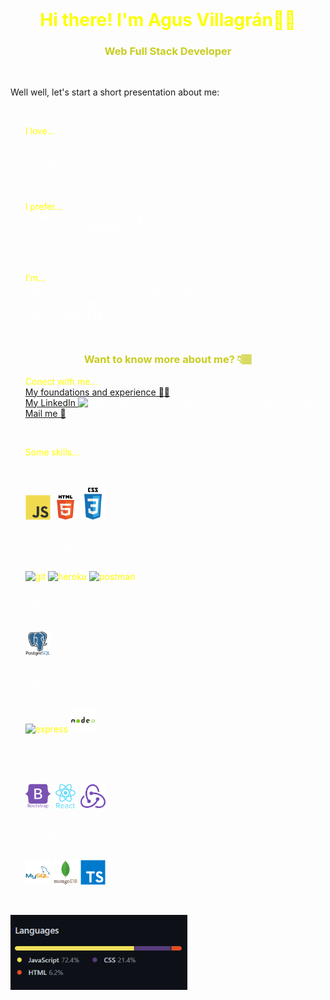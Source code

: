 <style>
.titleH1{
  text-align: center;
  color: rgb(251, 255, 0);
  margin: 0;
}
.title{
  text-align: center;
  color: rgb(201, 204, 31);
}
ul{
  color: yellow
}
li{
  color:white;
}
</style>
<h1 class="titleH1">Hi there! I'm Agus Villagrán👋🏽</h1>
<h3 class="title">Web Full Stack Developer</h3>
<br>
<p>Well well, let's start a short presentation about me:</p>
<br>
<ul class="iLoveContainer" style="color: yellow;">I love...
  <li>rainy days. ⛈</li>
  <li>cold team. ❄</li>
  <li>read. 📚</li>
</ul> 
<br>
<ul class="iLoveContainer">I prefer...
  <li>coding with classic music. 🎻</li>
  <li>back-end development. 🔙</li>
  <li>salty food. 🍕</li>
</ul>
<br>
<ul>I'm...
  <li>Open to contribute to philanthropic projects. ⛑</li>
  <li>Finishing SoyHenry's Bootcamp 🏁.</li>
  <li>Open to work. 🙋🏽‍♂️</li>
</ul>
<br>
<h3 class="title">Want to know more about me? 👇🏽</h3>
<ul> Conect with me... <in class=""></in>
  <li><a href="https://drive.google.com/file/d/1tfB4gQmv-b3fgCqXlRKgIkZHT6HoQcvP/view?usp=sharing">My foundations and experience 🖖🏽</a></li>
  <li><a href="https://www.linkedin.com/in/agust%C3%ADn-villagr%C3%A1n/" target="blank">My LinkedIn </a><img height=15 width=20 src="https://raw.githubusercontent.com/rahuldkjain/github-profile-readme-generator/master/src/images/icons/Social/linked-in-alt.svg" alt="www.linkedin.com/in/agust%C3%ADn-villagr%C3%A1n/"/></li>
  <li><a href="mailto:magustin.villagran@gmail.com">Mail me 📩</a></li>
</ul>
<br>
<ul>Some skills...
  <li>Lenguages</li>
  <br>
  <p>
    <img src="https://raw.githubusercontent.com/devicons/devicon/master/icons/javascript/javascript-original.svg" alt="javascript" width="40" height="40"/>
    <img src="https://raw.githubusercontent.com/devicons/devicon/master/icons/html5/html5-original-wordmark.svg" alt="html5" width="40" height="40"/>
    <img src="https://raw.githubusercontent.com/devicons/devicon/master/icons/css3/css3-original-wordmark.svg" alt="css3" width="40" height="52"/>
  </p>
  <br>
  <li>Enviroment tools</li>
  <br>
  <p>
    <img src="https://www.vectorlogo.zone/logos/git-scm/git-scm-icon.svg" alt="git" width="40" height="40"/> <img src="https://www.vectorlogo.zone/logos/heroku/heroku-icon.svg" alt="heroku" width="40" height="40"/>
    <img src="https://www.vectorlogo.zone/logos/getpostman/getpostman-icon.svg" alt="postman" width="40" height="40"/>
  </p>
  <br>
  <li>DDBB</li>
  <br>
  <p>
    <img src="https://raw.githubusercontent.com/devicons/devicon/master/icons/postgresql/postgresql-original-wordmark.svg" alt="postgresql" width="40" height="40"/>
  </p>
  <br>
  <li>Back-end</li>
  <br>
  <p>
    <img src="https://e7.pngegg.com/pngimages/846/87/png-clipart-mean-solution-stack-express-js-node-js-javascript-github-text-trademark.png" alt="express" width="45" height="30"/>
    <img src="https://raw.githubusercontent.com/devicons/devicon/master/icons/nodejs/nodejs-original-wordmark.svg" alt="nodejs" width="40" height="40"/>
  </p>
  <br>
  <li>Front-end</li>
  <br>
  <p text-align="center">
    <img src="https://raw.githubusercontent.com/devicons/devicon/master/icons/bootstrap/bootstrap-plain-wordmark.svg" alt="bootstrap" width="40" height="40"/>
    <img src="https://raw.githubusercontent.com/devicons/devicon/master/icons/react/react-original-wordmark.svg" alt="react" width="40" height="40"/>
    <img src="https://raw.githubusercontent.com/devicons/devicon/master/icons/redux/redux-original.svg" alt="redux" width="40" height="40"/>
  </p>
  
  <br>
  <li>Cooming soon</li>
  <br>
  <p>
    <img src="https://raw.githubusercontent.com/devicons/devicon/master/icons/mysql/mysql-original-wordmark.svg" alt="mysql" width="40" height="40"/>
    <img src="https://raw.githubusercontent.com/devicons/devicon/master/icons/mongodb/mongodb-original-wordmark.svg" alt="mongodb" width="40" height="40"/>
    <img src="https://raw.githubusercontent.com/devicons/devicon/master/icons/typescript/typescript-original.svg" alt="typescript" width="40" height="40"/>
  </p>
  <br>
</ul>
<p><img src="./Media/Lenguages.png" alt="AgustinVillagran" height=120/></p>
